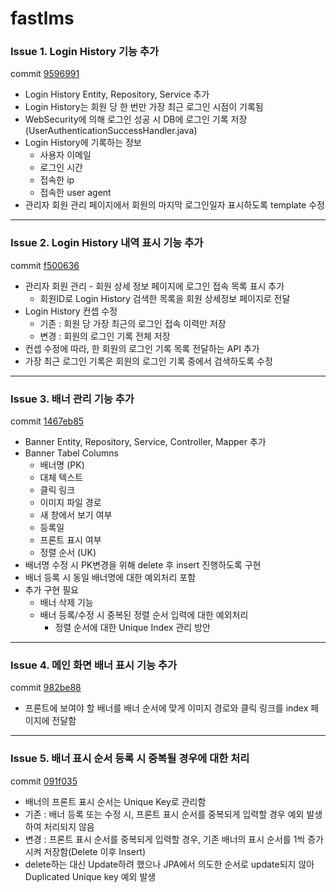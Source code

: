 # fastlms

### Issue 1. Login History 기능 추가

 commit [9596991](https://github.com/epiglottiss/zbh1/commit/9596991b0453216acc053ba4586b4c6e9ebe86ac)

- Login History Entity, Repository, Service 추가
- Login History는 회원 당 한 번만 가장 최근 로그인 시점이 기록됨
- WebSecurity에 의해 로그인 성공 시 DB에 로그인 기록 저장 (UserAuthenticationSuccessHandler.java)
- Login History에 기록하는 정보
    - 사용자 이메일
    - 로그인 시간
    - 접속한 ip
    - 접속한 user agent
- 관리자 회원 관리 페이지에서 회원의 마지막 로그인일자 표시하도록 template 수정

---

### Issue 2. Login History 내역 표시 기능 추가
commit [f500636](https://github.com/epiglottiss/zbh1/commit/f50063651c7a8540d965ef51f360f95baa21ffb6)

- 관리자 회원 관리 - 회원 상세 정보 페이지에 로그인 접속 목록 표시 추가 
    - 회원ID로 Login History 검색한 목록을 회원 상세정보 페이지로  전달
- Login History 컨셉 수정
    - 기존 : 회원 당 가장 최근의 로그인 접속 이력만 저장
    - 변경 : 회원의 로그인 기록 전체 저장
- 컨셉 수정에 따라, 한 회원의 로그인 기록 목록 전달하는 API 추가 
- 가장 최근 로그인 기록은 회원의 로그인 기록 중에서 검색하도록 수정
    
---

### Issue 3. 배너 관리 기능 추가
commit [1467eb85](https://github.com/epiglottiss/zbh1/commit/1467eb85a5caff68ae9c973ab68f042d35555a80)
- Banner Entity, Repository, Service, Controller, Mapper 추가
- Banner Tabel Columns
    - 배너명 (PK)
    - 대체 텍스트
    - 클릭 링크
    - 이미지 파일 경로
    - 새 창에서 보기 여부
    - 등록일
    - 프론트 표시 여부
    - 정렬 순서 (UK)
- 배너명 수정 시 PK변경을 위해 delete 후 insert 진행하도록 구현
- 배너 등록 시 동일 배너명에 대한 예외처리 포함
- 추가 구현 필요
    - 배너 삭제 기능
    - 배너 등록/수정 시 중복된 정렬 순서 입력에 대한 예외처리 
        - 정렬 순서에 대한 Unique Index 관리 방안

---
### Issue 4. 메인 화면 배너 표시 기능 추가
commit [982be88](https://github.com/epiglottiss/zbh1/commit/982be88cf4f415a813b2edef9adac9e875b7992d)
- 프론트에 보여야 할 배너를 배너 순서에 맞게 이미지 경로와 클릭 링크를 index 페이지에 전달함

---
### Issue 5. 배너 표시 순서 등록 시 중복될 경우에 대한 처리
commit [091f035](https://github.com/epiglottiss/zbh1/commit/091f035414067028b3f5a4fbcd97dd768158f801)
- 배너의 프론트 표시 순서는 Unique Key로 관리함
- 기존 : 배너 등록 또는 수정 시, 프론트 표시 순서를 중복되게 입력할 경우 예외 발생하여 처리되지 않음
- 변경 : 프론트 표시 순서를 중복되게 입력할 경우, 기존 배너의 표시 순서를 1씩 증가시켜 저장함(Delete 이후 Insert)
- delete하는 대신 Update하려 했으나 JPA에서 의도한 순서로 update되지 않아 Duplicated Unique key 예외 발생
